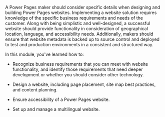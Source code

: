 A Power Pages maker should consider specific details when designing and building Power Pages websites. Implementing a website solution requires knowledge of the specific business requirements and needs of the customer. Along with being simplistic and well-designed, a successful website should provide functionality in consideration of geographical location, language, and accessibility needs. Additionally, makers should ensure that website metadata is backed up to source control and deployed to test and production environments in a consistent and structured way.

In this module, you've learned how to:

- Recognize business requirements that you can meet with website functionality, and identify those requirements that need deeper development or whether you should consider other technology.

- Design a website, including page placement, site map best practices, and content planning.

- Ensure accessibility of a Power Pages website.

- Set up and manage a multilingual website.
